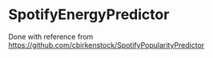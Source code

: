 # SpotifyEnergyPredictor

Done with reference from https://github.com/cbirkenstock/SpotifyPopularityPredictor
